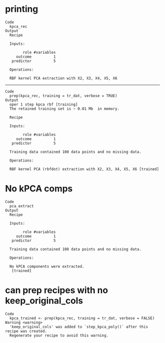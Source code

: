 # printing

    Code
      kpca_rec
    Output
      Recipe
      
      Inputs:
      
            role #variables
         outcome          1
       predictor          5
      
      Operations:
      
      RBF kernel PCA extraction with X2, X3, X4, X5, X6

---

    Code
      prep(kpca_rec, training = tr_dat, verbose = TRUE)
    Output
      oper 1 step kpca rbf [training] 
      The retained training set is ~ 0.01 Mb  in memory.
      
      Recipe
      
      Inputs:
      
            role #variables
         outcome          1
       predictor          5
      
      Training data contained 100 data points and no missing data.
      
      Operations:
      
      RBF kernel PCA (rbfdot) extraction with X2, X3, X4, X5, X6 [trained]

# No kPCA comps

    Code
      pca_extract
    Output
      Recipe
      
      Inputs:
      
            role #variables
         outcome          1
       predictor          5
      
      Training data contained 100 data points and no missing data.
      
      Operations:
      
      No kPCA components were extracted.
       [trained]

# can prep recipes with no keep_original_cols

    Code
      kpca_trained <- prep(kpca_rec, training = tr_dat, verbose = FALSE)
    Warning <warning>
      'keep_original_cols' was added to `step_kpca_poly()` after this recipe was created.
      Regenerate your recipe to avoid this warning.

